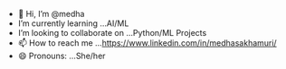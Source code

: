 - 👋 Hi, I’m @medha
- I’m currently learning ...AI/ML
- I’m looking to collaborate on ...Python/ML Projects
- 📫 How to reach me ...https://www.linkedin.com/in/medhasakhamuri/ 
- 😄 Pronouns: ...She/her
